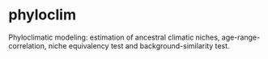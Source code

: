 # phyloclim
Phyloclimatic modeling:  estimation of ancestral climatic niches, age-range-correlation, niche equivalency test and background-similarity test.
